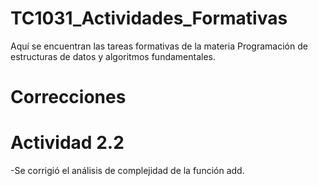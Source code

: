 # TC1031_Actividades_Formativas
Aquí se encuentran las tareas formativas de la materia Programación de estructuras de datos y algoritmos fundamentales.

# Correcciones
# Actividad 2.2
-Se corrigió el análisis de complejidad de la función add.
